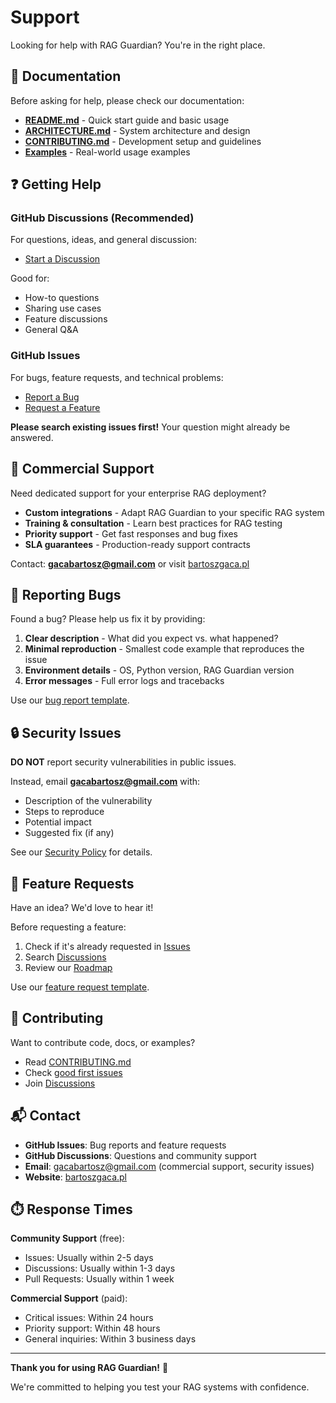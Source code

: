 # Support

Looking for help with RAG Guardian? You're in the right place.

## 📖 Documentation

Before asking for help, please check our documentation:

- **[README.md](../README.md)** - Quick start guide and basic usage
- **[ARCHITECTURE.md](../ARCHITECTURE.md)** - System architecture and design
- **[CONTRIBUTING.md](../CONTRIBUTING.md)** - Development setup and guidelines
- **[Examples](../docs/examples/)** - Real-world usage examples

## ❓ Getting Help

### GitHub Discussions (Recommended)

For questions, ideas, and general discussion:
- [Start a Discussion](https://github.com/gacabartosz/rag-guardian/discussions)

Good for:
- How-to questions
- Sharing use cases
- Feature discussions
- General Q&A

### GitHub Issues

For bugs, feature requests, and technical problems:
- [Report a Bug](https://github.com/gacabartosz/rag-guardian/issues/new?template=bug_report.md)
- [Request a Feature](https://github.com/gacabartosz/rag-guardian/issues/new?template=feature_request.md)

**Please search existing issues first!** Your question might already be answered.

## 💼 Commercial Support

Need dedicated support for your enterprise RAG deployment?

- **Custom integrations** - Adapt RAG Guardian to your specific RAG system
- **Training & consultation** - Learn best practices for RAG testing
- **Priority support** - Get fast responses and bug fixes
- **SLA guarantees** - Production-ready support contracts

Contact: **gacabartosz@gmail.com** or visit [bartoszgaca.pl](https://bartoszgaca.pl)

## 🐛 Reporting Bugs

Found a bug? Please help us fix it by providing:

1. **Clear description** - What did you expect vs. what happened?
2. **Minimal reproduction** - Smallest code example that reproduces the issue
3. **Environment details** - OS, Python version, RAG Guardian version
4. **Error messages** - Full error logs and tracebacks

Use our [bug report template](https://github.com/gacabartosz/rag-guardian/issues/new?template=bug_report.md).

## 🔒 Security Issues

**DO NOT** report security vulnerabilities in public issues.

Instead, email **gacabartosz@gmail.com** with:
- Description of the vulnerability
- Steps to reproduce
- Potential impact
- Suggested fix (if any)

See our [Security Policy](SECURITY.md) for details.

## 🚀 Feature Requests

Have an idea? We'd love to hear it!

Before requesting a feature:
1. Check if it's already requested in [Issues](https://github.com/gacabartosz/rag-guardian/issues)
2. Search [Discussions](https://github.com/gacabartosz/rag-guardian/discussions)
3. Review our [Roadmap](../README.md#roadmap)

Use our [feature request template](https://github.com/gacabartosz/rag-guardian/issues/new?template=feature_request.md).

## 🤝 Contributing

Want to contribute code, docs, or examples?

- Read [CONTRIBUTING.md](../CONTRIBUTING.md)
- Check [good first issues](https://github.com/gacabartosz/rag-guardian/labels/good%20first%20issue)
- Join [Discussions](https://github.com/gacabartosz/rag-guardian/discussions)

## 📬 Contact

- **GitHub Issues**: Bug reports and feature requests
- **GitHub Discussions**: Questions and community support
- **Email**: gacabartosz@gmail.com (commercial support, security issues)
- **Website**: [bartoszgaca.pl](https://bartoszgaca.pl)

## ⏱️ Response Times

**Community Support** (free):
- Issues: Usually within 2-5 days
- Discussions: Usually within 1-3 days
- Pull Requests: Usually within 1 week

**Commercial Support** (paid):
- Critical issues: Within 24 hours
- Priority support: Within 48 hours
- General inquiries: Within 3 business days

---

**Thank you for using RAG Guardian!** 🚀

We're committed to helping you test your RAG systems with confidence.
